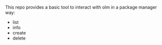 This repo provides a basic tool to interact with olm in a package manager way:

- list
- info
- create
- delete
